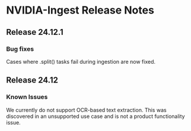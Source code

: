 # NVIDIA-Ingest Release Notes


## Release 24.12.1

### Bug fixes

Cases where .split() tasks fail during ingestion are now fixed.


## Release 24.12

### Known Issues

We currently do not support OCR-based text extraction. This was discovered in an unsupported use case and is not a product functionality issue.
